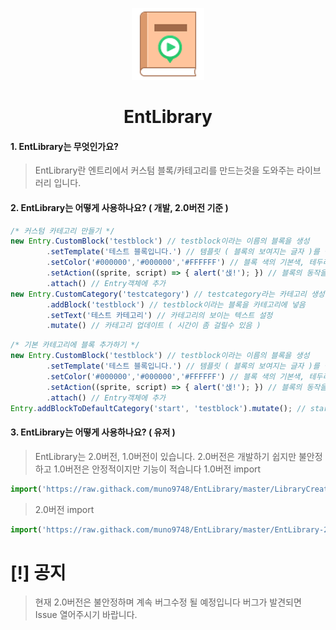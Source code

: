 <p align="center"><img src="https://github.com/muno9748/EntLibrary/blob/master/logo.png?raw=true" /></p>
<h1 align="center">EntLibrary</h1>

#### 1. EntLibrary는 무엇인가요?
> EntLibrary란 엔트리에서 커스텀 블록/카테고리를 만드는것을 도와주는 라이브러리 입니다.

#### 2. EntLibrary는 어떻게 사용하나요? ( 개발, 2.0버전 기준 )
```js
/* 커스텀 카테고리 만들기 */
new Entry.CustomBlock('testblock') // testblock이라는 이름의 블록을 생성
        .setTemplate('테스트 블록입니다.') // 템플릿 ( 블록의 보여지는 글자 )를 설정
        .setColor('#000000','#000000','#FFFFFF') // 블록 색의 기본색, 테두리를 #000000(black)으로 텍스트색을 #FFFFFF(white)로
        .setAction((sprite, script) => { alert('샍!'); }) // 블록의 동작을
        .attach() // Entry객체에 추가
new Entry.CustomCategory('testcategory') // testcategory라는 카테고리 생성
        .addBlock('testblock') // testblock이라는 블록을 카테고리에 넣음
        .setText('테스트 카테고리') // 카테고리의 보이는 텍스트 설정
        .mutate() // 카테고리 업데이트 ( 시간이 좀 걸릴수 있음 )
```
```js
/* 기본 카테고리에 블록 추가하기 */
new Entry.CustomBlock('testblock') // testblock이라는 이름의 블록을 생성
        .setTemplate('테스트 블록입니다.') // 템플릿 ( 블록의 보여지는 글자 )를 설정
        .setColor('#000000','#000000','#FFFFFF') // 블록 색의 기본색, 테두리를 #000000(black)으로 텍스트색을 #FFFFFF(white)로
        .setAction((sprite, script) => { alert('샍!'); }) // 블록의 동작을
        .attach() // Entry객체에 추가
Entry.addBlockToDefaultCategory('start', 'testblock').mutate(); // start (시작) 카테고리에 testblock 블록 추가
```

#### 3. EntLibrary는 어떻게 사용하나요? ( 유저 )
> EntLibrary는 2.0버전, 1.0버전이 있습니다.
> 2.0버전은 개발하기 쉽지만 불안정하고 1.0버전은 안정적이지만 기능이 적습니다
> 1.0버전 import
```js
import('https://raw.githack.com/muno9748/EntLibrary/master/LibraryCreator.js')
```
> 2.0버전 import
```js
import('https://raw.githack.com/muno9748/EntLibrary/master/EntLibrary-2.0.min.js')
```

# [!] 공지
> 현재 2.0버전은 불안정하며 계속 버그수정 될 예정입니다
> 버그가 발견되면 Issue 열어주시기 바랍니다.
